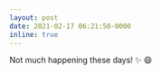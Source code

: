 ```yaml
---
layout: post
date: 2021-02-17 06:21:50-0000
inline: true
---
```


Not much happening these days! :sparkles: :smile:
